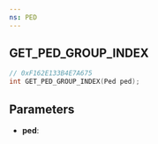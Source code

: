 ```yaml
---
ns: PED
---
```

## GET_PED_GROUP_INDEX

```c
// 0xF162E133B4E7A675
int GET_PED_GROUP_INDEX(Ped ped);
```

## Parameters
* **ped**:

